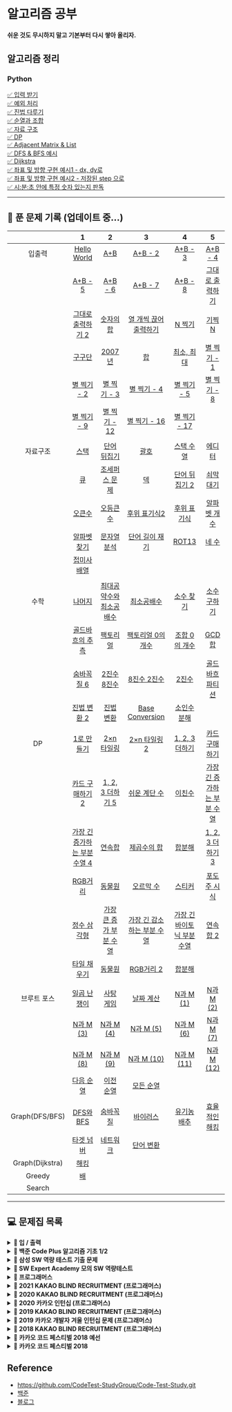 # 알고리즘 공부

#### 쉬운 것도 무시하지 말고 기본부터 다시 쌓아 올리자.

## 알고리즘 정리
### Python

[✅ 입력 받기](in&out/In-Out.md)  
[✅ 예외 처리](in&out/Exception.md)  
[✅ 진법 다루기](math/Numeral-System.md)  
[✅ 순열과 조합](math/Permutation-Combination.md)  
[✅ 자료 구조](DataStructure/DataStructure.md)  
[✅ DP](DP/README.md)  
[✅ Adjacent Matrix & List](This-is-Coding-Test-Book/DFS-BFS/Adjacency.py)  
[✅ DFS & BFS 예시](DFS-BFS/1260.py)  
[✅ Dijkstra](Graph/dijkstra3.py)   
[✅ 좌표 및 방향 구현 예시1 - dx, dy로](This-is-Coding-Test-Book/Implementation/4-1.py)  
[✅ 좌표 및 방향 구현 예시2 - 저장된 step 으로](This-is-Coding-Test-Book/Implementation/4-3-2.py)  
[✅ 시:분:초 안에 특정 숫자 있는지 판독](This-is-Coding-Test-Book/Implementation/4-2.py)  

---

## 📅 푼 문제 기록 (업데이트 중...)

|                 |                                   1                                   |                                  2                                   |                                   3                                   |                                  4                                  |                                  5                                  |
| :-------------: | :-------------------------------------------------------------------: | :------------------------------------------------------------------: | :-------------------------------------------------------------------: | :-----------------------------------------------------------------: | :-----------------------------------------------------------------: |
|     입출력      |          [Hello World](https://www.acmicpc.net/problem/2557)          |             [A+B](https://www.acmicpc.net/problem/1000)              |            [A+B - 2](https://www.acmicpc.net/problem/2558)            |          [A+B - 3](https://www.acmicpc.net/problem/10950)           |          [A+B - 4](https://www.acmicpc.net/problem/10951)           |
|                 |           [A+B - 5](https://www.acmicpc.net/problem/10952)            |           [A+B - 6](https://www.acmicpc.net/problem/10953)           |           [A+B - 7](https://www.acmicpc.net/problem/11021)            |          [A+B - 8](https://www.acmicpc.net/problem/11022)           |      [그대로 출력하기](https://www.acmicpc.net/problem/11718)       |
|                 |      [그대로 출력하기 2](https://www.acmicpc.net/problem/11719)       |          [숫자의 합](https://www.acmicpc.net/problem/11720)          |    [열 개씩 끊어 출력하기](https://www.acmicpc.net/problem/11721)     |           [N 찍기](https://www.acmicpc.net/problem/2741)            |           [기찍 N](https://www.acmicpc.net/problem/2742)            |
|                 |            [구구단](https://www.acmicpc.net/problem/2739)             |            [2007년](https://www.acmicpc.net/problem/1924)            |              [합](https://www.acmicpc.net/problem/8393)               |         [최소, 최대](https://www.acmicpc.net/problem/10818)         |         [별 찍기 - 1](https://www.acmicpc.net/problem/2438)         |
|                 |          [별 찍기 - 2](https://www.acmicpc.net/problem/2439)          |         [별 찍기 - 3](https://www.acmicpc.net/problem/2440)          |          [별 찍기 - 4](https://www.acmicpc.net/problem/2441)          |         [별 찍기 - 5](https://www.acmicpc.net/problem/2442)         |         [별 찍기 - 8](https://www.acmicpc.net/problem/2445)         |
|                 |          [별 찍기 - 9](https://www.acmicpc.net/problem/2522)          |         [별 찍기 - 12](https://www.acmicpc.net/problem/2446)         |         [별 찍기 - 16](https://www.acmicpc.net/problem/10991)         |        [별 찍기 - 17](https://www.acmicpc.net/problem/10992)        |
|                 |
|    자료구조     |             [스택](https://www.acmicpc.net/problem/10828)             |         [단어 뒤집기](https://www.acmicpc.net/problem/9093)          |             [괄호](https://www.acmicpc.net/problem/9012)              |          [스택 수열](https://www.acmicpc.net/problem/1874)          |           [에디터](https://www.acmicpc.net/problem/1406)            |
|                 |              [큐](https://www.acmicpc.net/problem/10845)              |        [조세퍼스 문제](https://www.acmicpc.net/problem/1158)         |              [덱](https://www.acmicpc.net/problem/10866)              |       [단어 뒤집기 2](https://www.acmicpc.net/problem/17413)        |          [쇠막대기](https://www.acmicpc.net/problem/10799)          |
|                 |            [오큰수](https://www.acmicpc.net/problem/17298)            |          [오등큰수](https://www.acmicpc.net/problem/17299)           |         [후위 표기식2](https://www.acmicpc.net/problem/1935)          |         [후위 표기식](https://www.acmicpc.net/problem/1918)         |        [알파벳 개수](https://www.acmicpc.net/problem/10808)         |
|                 |         [알파벳 찾기](https://www.acmicpc.net/problem/10809)          |         [문자열 분석](https://www.acmicpc.net/problem/10820)         |        [단어 길이 재기](https://www.acmicpc.net/problem/2743)         |           [ROT13](https://www.acmicpc.net/problem/11655)            |           [네 수](https://www.acmicpc.net/problem/10824)            |
|                 |         [접미사 배열](https://www.acmicpc.net/problem/11656)          |
|                 |
|      수학       |            [나머지](https://www.acmicpc.net/problem/10430)            |   [최대공약수와 최소공배수](https://www.acmicpc.net/problem/2609)    |          [최소공배수](https://www.acmicpc.net/problem/1934)           |          [소수 찾기](https://www.acmicpc.net/problem/1978)          |         [소수 구하기](https://www.acmicpc.net/problem/1929)         |
|                 |        [골드바흐의 추측](https://www.acmicpc.net/problem/6588)        |          [팩토리얼](https://www.acmicpc.net/problem/10872)           |       [팩토리얼 0의 개수](https://www.acmicpc.net/problem/1676)       |        [조합 0의 개수](https://www.acmicpc.net/problem/2004)        |           [GCD 합](https://www.acmicpc.net/problem/9613)            |
|                 |          [숨바꼭질 6](https://www.acmicpc.net/problem/17087)          |         [2진수 8진수](https://www.acmicpc.net/problem/1373)          |          [8진수 2진수](https://www.acmicpc.net/problem/1212)          |            [2진수](https://www.acmicpc.net/problem/2089)            |      [골드바흐 파티션](https://www.acmicpc.net/problem/17103)       |
|                 |         [진법 변환 2](https://www.acmicpc.net/problem/11005)          |          [진법 변환](https://www.acmicpc.net/problem/2745)           |       [Base Conversion](https://www.acmicpc.net/problem/11576)        |         [소인수분해](https://www.acmicpc.net/problem/11653)         |
|                 |
|       DP        |          [1로 만들기](https://www.acmicpc.net/problem/1463)           |         [2×n 타일링](https://www.acmicpc.net/problem/11726)          |         [2×n 타일링 2](https://www.acmicpc.net/problem/11727)         |       [1, 2, 3 더하기](https://www.acmicpc.net/problem/9095)        |       [카드 구매하기](https://www.acmicpc.net/problem/11052)        |
|                 |       [카드 구매하기 2](https://www.acmicpc.net/problem/16194)        |      [1, 2, 3 더하기 5](https://www.acmicpc.net/problem/15990)       |         [쉬운 계단 수](https://www.acmicpc.net/problem/10844)         |           [이친수](https://www.acmicpc.net/problem/2193)            | [가장 긴 증가하는 부분 수열](https://www.acmicpc.net/problem/11053) |
|                 | [가장 긴 증가하는 부분 수열 4](https://www.acmicpc.net/problem/14002) |            [연속합](https://www.acmicpc.net/problem/1912)            |          [제곱수의 합](https://www.acmicpc.net/problem/1699)          |           [합분해](https://www.acmicpc.net/problem/2225)            |      [1, 2, 3 더하기 3](https://www.acmicpc.net/problem/15988)      |
|                 |            [RGB거리](https://www.acmicpc.net/problem/1149)            |            [동물원](https://www.acmicpc.net/problem/1309)            |          [오르막 수](https://www.acmicpc.net/problem/11057)           |           [스티커](https://www.acmicpc.net/problem/9465)            |         [포도주 시식](https://www.acmicpc.net/problem/2156)         |
|                 |          [정수 삼각형](https://www.acmicpc.net/problem/1932)          |   [가장 큰 증가 부분 수열](https://www.acmicpc.net/problem/11055)    |  [가장 긴 감소하는 부분 수열](https://www.acmicpc.net/problem/11722)  | [가장 긴 바이토닉 부분 수열](https://www.acmicpc.net/problem/11054) |          [연속합 2](https://www.acmicpc.net/problem/13398)          |
|                 |          [타일 채우기](https://www.acmicpc.net/problem/2133)          |            [동물원](https://www.acmicpc.net/problem/1309)            |          [RGB거리 2](https://www.acmicpc.net/problem/17404)           |           [합분해](https://www.acmicpc.net/problem/2225)            |
|                 |
|   브루트 포스   |          [일곱 난쟁이](https://www.acmicpc.net/problem/2309)          |          [사탕 게임](https://www.acmicpc.net/problem/3085)           |           [날짜 계산](https://www.acmicpc.net/problem/1476)           |         [N과 M (1)](https://www.acmicpc.net/problem/15649)          |         [N과 M (2)](https://www.acmicpc.net/problem/15650)          |
|                 |          [N과 M (3)](https://www.acmicpc.net/problem/15651)           |          [N과 M (4)](https://www.acmicpc.net/problem/15652)          |          [N과 M (5)](https://www.acmicpc.net/problem/15654)           |         [N과 M (6)](https://www.acmicpc.net/problem/15655)          |         [N과 M (7)](https://www.acmicpc.net/problem/15656)          |
|                 |          [N과 M (8)](https://www.acmicpc.net/problem/15657)           |          [N과 M (9)](https://www.acmicpc.net/problem/15663)          |          [N과 M (10)](https://www.acmicpc.net/problem/15664)          |         [N과 M (11)](https://www.acmicpc.net/problem/15665)         |         [N과 M (12)](https://www.acmicpc.net/problem/15666)         |
|                 |          [다음 순열](https://www.acmicpc.net/problem/10972)           |          [이전 순열](https://www.acmicpc.net/problem/10973)          |          [모든 순열](https://www.acmicpc.net/problem/10974)           |
|                 |
| Graph(DFS/BFS)  |           [DFS와 BFS](https://www.acmicpc.net/problem/1260)           |           [숨바꼭질](https://www.acmicpc.net/problem/1697)           |           [바이러스](https://www.acmicpc.net/problem/2606)            |         [유기농 배추](https://www.acmicpc.net/problem/1012)         |        [효율적인 해킹](https://www.acmicpc.net/problem/1325)        |
|                 | [타겟 넘버](https://programmers.co.kr/learn/courses/30/lessons/43165) | [네트워크](https://programmers.co.kr/learn/courses/30/lessons/43162) | [단어 변환](https://programmers.co.kr/learn/courses/30/lessons/43163) |
| Graph(Dijkstra) |             [해킹](https://www.acmicpc.net/problem/10282)             |
|     Greedy      |              [배](https://www.acmicpc.net/problem/1092)               |
|     Search      |

---

## 💻 문제집 목록

<details markdown="1">
<summary><strong>📄 입 / 출력 </strong></summary>

| 문제 번호 |         제목          |                  URL                  |
| :-------: | :-------------------: | :-----------------------------------: |
|   2557    |      Hello World      | https://www.acmicpc.net/problem/2557  |
|   1000    |          A+B          | https://www.acmicpc.net/problem/1000  |
|   2558    |        A+B - 2        | https://www.acmicpc.net/problem/2558  |
|   10950   |        A+B - 3        | https://www.acmicpc.net/problem/10950 |
|   10951   |        A+B - 4        | https://www.acmicpc.net/problem/10951 |
|   10952   |        A+B - 5        | https://www.acmicpc.net/problem/10952 |
|   10953   |        A+B - 6        | https://www.acmicpc.net/problem/10953 |
|   11021   |        A+B - 7        | https://www.acmicpc.net/problem/11021 |
|   11022   |        A+B - 8        | https://www.acmicpc.net/problem/11022 |
|   11718   |    그대로 출력하기    | https://www.acmicpc.net/problem/11718 |
|   11719   |   그대로 출력하기 2   | https://www.acmicpc.net/problem/11719 |
|   11720   |       숫자의 합       | https://www.acmicpc.net/problem/11720 |
|   11721   | 열 개씩 끊어 출력하기 | https://www.acmicpc.net/problem/11721 |
|   2741    |        N 찍기         | https://www.acmicpc.net/problem/2741  |
|   2742    |        기찍 N         | https://www.acmicpc.net/problem/2742  |
|   2739    |        구구단         | https://www.acmicpc.net/problem/2739  |
|   1924    |        2007년         | https://www.acmicpc.net/problem/1924  |
|   8393    |          합           | https://www.acmicpc.net/problem/8393  |
|   10818   |      최소, 최대       | https://www.acmicpc.net/problem/10818 |
|   2438    |      별 찍기 - 1      | https://www.acmicpc.net/problem/2438  |
|   2439    |      별 찍기 - 2      | https://www.acmicpc.net/problem/2439  |
|   2440    |      별 찍기 - 3      | https://www.acmicpc.net/problem/2440  |
|   2441    |      별 찍기 - 4      | https://www.acmicpc.net/problem/2441  |
|   2442    |      별 찍기 - 5      | https://www.acmicpc.net/problem/2442  |
|   2445    |      별 찍기 - 8      | https://www.acmicpc.net/problem/2445  |
|   2446    |      별 찍기 - 9      | https://www.acmicpc.net/problem/2446  |
|   2522    |     별 찍기 - 12      | https://www.acmicpc.net/problem/2522  |
|   10991   |     별 찍기 - 16      | https://www.acmicpc.net/problem/10991 |
|   10992   |     별 찍기 - 17      | https://www.acmicpc.net/problem/10992 |

---

</details>
<details markdown="1">
<summary><strong>📄 백준 Code Plus 알고리즘 기초 1/2 </strong></summary>

#### 📄 자료구조 1

| 문제 번호 |      제목      |                  URL                  |
| :-------: | :------------: | :-----------------------------------: |
|   10828   |      스택      | https://www.acmicpc.net/problem/10828 |
|   9093    |  단어 뒤집기   | https://www.acmicpc.net/problem/9093  |
|   9012    |      괄호      | https://www.acmicpc.net/problem/9012  |
|   1874    |   스택 수열    | https://www.acmicpc.net/problem/1874  |
|   1406    |     에디터     | https://www.acmicpc.net/problem/1406  |
|   10845   |       큐       | https://www.acmicpc.net/problem/10845 |
|   1158    | 조세퍼스 문제  | https://www.acmicpc.net/problem/1158  |
|   10866   |       덱       | https://www.acmicpc.net/problem/10866 |
|   17413   | 단어 뒤집기 2  | https://www.acmicpc.net/problem/17413 |
|   10799   |    쇠막대기    | https://www.acmicpc.net/problem/10799 |
|   17298   |     오큰수     | https://www.acmicpc.net/problem/17298 |
|   17299   |    오등큰수    | https://www.acmicpc.net/problem/17299 |
|   1935    |  후위 표기식2  | https://www.acmicpc.net/problem/1935  |
|   1918    |  후위 표기식   | https://www.acmicpc.net/problem/1918  |
|   10808   |  알파벳 개수   | https://www.acmicpc.net/problem/10808 |
|   10809   |  알파벳 찾기   | https://www.acmicpc.net/problem/10809 |
|   10820   |  문자열 분석   | https://www.acmicpc.net/problem/10820 |
|   2743    | 단어 길이 재기 | https://www.acmicpc.net/problem/2743  |
|   11655   |     ROT13      | https://www.acmicpc.net/problem/11655 |
|   10824   |     네 수      | https://www.acmicpc.net/problem/10824 |
|   11656   |  접미사 배열   | https://www.acmicpc.net/problem/11656 |

---

#### 📄 수학 1

| 문제 번호 |          제목           |                  URL                  |
| :-------: | :---------------------: | :-----------------------------------: |
|   10430   |         나머지          | https://www.acmicpc.net/problem/10430 |
|   2609    | 최대공약수와 최소공배수 | https://www.acmicpc.net/problem/2609  |
|   1934    |       최소공배수        | https://www.acmicpc.net/problem/1934  |
|   1978    |        소수 찾기        | https://www.acmicpc.net/problem/1978  |
|   1929    |       소수 구하기       | https://www.acmicpc.net/problem/1929  |
|   6588    |     골드바흐의 추측     | https://www.acmicpc.net/problem/6588  |
|   10872   |        팩토리얼         | https://www.acmicpc.net/problem/10872 |
|   1676    |    팩토리얼 0의 개수    | https://www.acmicpc.net/problem/1676  |
|   2004    |      조합 0의 개수      | https://www.acmicpc.net/problem/2004  |
|   9613    |         GCD 합          | https://www.acmicpc.net/problem/9613  |
|   17087   |       숨바꼭질 6        | https://www.acmicpc.net/problem/17087 |
|   1373    |       2진수 8진수       | https://www.acmicpc.net/problem/1373  |
|   1212    |       8진수 2진수       | https://www.acmicpc.net/problem/1212  |
|   2089    |         -2진수          | https://www.acmicpc.net/problem/2089  |
|   17103   |     골드바흐 파티션     | https://www.acmicpc.net/problem/17103 |
|   11005   |       진법 변환 2       | https://www.acmicpc.net/problem/11005 |
|   2745    |        진법 변환        | https://www.acmicpc.net/problem/2745  |
|   11576   |     Base Conversion     | https://www.acmicpc.net/problem/11576 |
|   11653   |       소인수분해        | https://www.acmicpc.net/problem/11653 |

---

#### 📄 DP 1

| 문제 번호 |             제목             |                  URL                  |
| :-------: | :--------------------------: | :-----------------------------------: |
|   2557    |          1로 만들기          | https://www.acmicpc.net/problem/1463  |
|   1463    |          2×n 타일링          | https://www.acmicpc.net/problem/11726 |
|   11726   |         2×n 타일링 2         | https://www.acmicpc.net/problem/11727 |
|   11727   |        1, 2, 3 더하기        | https://www.acmicpc.net/problem/9095  |
|   9095    |        카드 구매하기         | https://www.acmicpc.net/problem/11052 |
|   11052   |       카드 구매하기 2        | https://www.acmicpc.net/problem/16194 |
|   16194   |       1, 2, 3 더하기 5       | https://www.acmicpc.net/problem/15990 |
|   15990   |         쉬운 계단 수         | https://www.acmicpc.net/problem/10844 |
|   10844   |            이친수            | https://www.acmicpc.net/problem/2193  |
|   2193    |  가장 긴 증가하는 부분 수열  | https://www.acmicpc.net/problem/11053 |
|   11053   | 가장 긴 증가하는 부분 수열 4 | https://www.acmicpc.net/problem/14002 |
|   14002   |            연속합            | https://www.acmicpc.net/problem/1912  |
|   1912    |         제곱수의 합          | https://www.acmicpc.net/problem/1699  |
|   1699    |            합분해            | https://www.acmicpc.net/problem/2225  |
|   2225    |       1, 2, 3 더하기 3       | https://www.acmicpc.net/problem/15988 |
|   15988   |           RGB거리            | https://www.acmicpc.net/problem/1149  |
|   1149    |            동물원            | https://www.acmicpc.net/problem/1309  |
|   1309    |          오르막 수           | https://www.acmicpc.net/problem/11057 |
|   11057   |            스티커            | https://www.acmicpc.net/problem/9465  |
|   9465    |         포도주 시식          | https://www.acmicpc.net/problem/2156  |
|   2156    |         정수 삼각형          | https://www.acmicpc.net/problem/1932  |
|   1932    |    가장 큰 증가 부분 수열    | https://www.acmicpc.net/problem/11055 |
|   11055   |  가장 긴 감소하는 부분 수열  | https://www.acmicpc.net/problem/11722 |
|   11722   |  가장 긴 바이토닉 부분 수열  | https://www.acmicpc.net/problem/11054 |
|   11054   |           연속합 2           | https://www.acmicpc.net/problem/13398 |
|   13398   |         타일 채우기          | https://www.acmicpc.net/problem/2133  |
|   2133    |            동물원            | https://www.acmicpc.net/problem/1309  |
|   1309    |          RGB거리 2           | https://www.acmicpc.net/problem/17404 |
|   17404   |            합분해            | https://www.acmicpc.net/problem/2225  |

---

#### 📄 Brute Force

| 문제 번호 |      제목      |                  URL                  |
| :-------: | :------------: | :-----------------------------------: |
|   2309    |  일곱 난쟁이   | https://www.acmicpc.net/problem/2309  |
|   3085    |   사탕 게임    | https://www.acmicpc.net/problem/3085  |
|   1476    |   날짜 계산    | https://www.acmicpc.net/problem/1476  |
|   1107    |     리모컨     | https://www.acmicpc.net/problem/1107  |
|   14500   |   테트로미노   | https://www.acmicpc.net/problem/14500 |
|   6064    |   카잉 달력    | https://www.acmicpc.net/problem/6064  |
|   1748    | 수 이어 쓰기 1 | https://www.acmicpc.net/problem/1748  |
|   9095    | 1, 2, 3 더하기 | https://www.acmicpc.net/problem/9095  |
|   15649   |   N과 M (1)    | https://www.acmicpc.net/problem/15649 |
|   15650   |   N과 M (2)    | https://www.acmicpc.net/problem/15650 |
|   15651   |   N과 M (3)    | https://www.acmicpc.net/problem/15651 |
|   15652   |   N과 M (4)    | https://www.acmicpc.net/problem/15652 |
|   15654   |   N과 M (5)    | https://www.acmicpc.net/problem/15654 |
|   15655   |   N과 M (6)    | https://www.acmicpc.net/problem/15655 |
|   15656   |   N과 M (7)    | https://www.acmicpc.net/problem/15656 |
|   15657   |   N과 M (8)    | https://www.acmicpc.net/problem/15657 |
|   15663   |   N과 M (9)    | https://www.acmicpc.net/problem/15663 |
|   15664   |   N과 M (10)   | https://www.acmicpc.net/problem/15664 |
|   15665   |   N과 M (11)   | https://www.acmicpc.net/problem/15665 |
|   15666   |   N과 M (12)   | https://www.acmicpc.net/problem/15666 |
|   10972   |   다음 순열    | https://www.acmicpc.net/problem/10972 |
|   10973   |   이전 순열    | https://www.acmicpc.net/problem/10973 |
|   10974   |   모든 순열    | https://www.acmicpc.net/problem/10974 |
|   10819   | 차이를 최대로  | https://www.acmicpc.net/problem/10819 |
|   10971   | 외판원 순회 2  | https://www.acmicpc.net/problem/10971 |
|   6603    |      로또      | https://www.acmicpc.net/problem/6603  |
|   9095    | 1, 2, 3 더하기 | https://www.acmicpc.net/problem/9095  |
|   1759    |  암호 만들기   | https://www.acmicpc.net/problem/1759  |
|   14501   |      퇴사      | https://www.acmicpc.net/problem/14501 |
|   14889   | 스타트와 링크  | https://www.acmicpc.net/problem/14889 |
|   15661   | 링크와 스타트  | https://www.acmicpc.net/problem/15661 |
|   2529    |     부등호     | https://www.acmicpc.net/problem/2529  |
|   1248    |     맞춰봐     | https://www.acmicpc.net/problem/1248  |
|   11723   |      집합      | https://www.acmicpc.net/problem/11723 |
|   1182    | 부분수열의 합  | https://www.acmicpc.net/problem/1182  |
|   14889   | 스타트와 링크  | https://www.acmicpc.net/problem/14889 |
|   14391   |   종이 조각    | https://www.acmicpc.net/problem/14391 |

---

</details>

<details markdown="1">
<summary><strong>📄 삼성 SW 역량 테스트 기출 문제</strong></summary>

| 문제 번호 |           제목           |                  URL                  |
| :-------: | :----------------------: | :-----------------------------------: |
|   13460   |       구슬 탈출 2        | https://www.acmicpc.net/problem/13460 |
|   12100   |        2048(Easy         | https://www.acmicpc.net/problem/12100 |
|   3190    |            뱀            | https://www.acmicpc.net/problem/3190  |
|   13458   |        시험 감독         | https://www.acmicpc.net/problem/13458 |
|   14499   |      주사위 굴리기       | https://www.acmicpc.net/problem/14499 |
|   14500   |        테트로미노        | https://www.acmicpc.net/problem/14500 |
|   14501   |           퇴사           | https://www.acmicpc.net/problem/14501 |
|   14502   |          연구소          | https://www.acmicpc.net/problem/14502 |
|   14503   |       로봇 청소기        | https://www.acmicpc.net/problem/14503 |
|   14888   |     연산자 끼워넣기      | https://www.acmicpc.net/problem/14888 |
|   14889   |      스타트와 링크       | https://www.acmicpc.net/problem/14889 |
|   14890   |          경사로          | https://www.acmicpc.net/problem/14890 |
|   14891   |         톱니바퀴         | https://www.acmicpc.net/problem/14891 |
|   15683   |           감시           | https://www.acmicpc.net/problem/15683 |
|   15684   |       사다리 조작        | https://www.acmicpc.net/problem/15684 |
|   15685   |       드래곤 커브        | https://www.acmicpc.net/problem/15685 |
|   15686   |        치킨 배달         | https://www.acmicpc.net/problem/15686 |
|   5373    |           큐빙           | https://www.acmicpc.net/problem/5373  |
|   16234   |        인구 이동         | https://www.acmicpc.net/problem/16234 |
|   16235   |       나무 재테크        | https://www.acmicpc.net/problem/16235 |
|   16236   |        아기 상어         | https://www.acmicpc.net/problem/16236 |
|   17144   |      미세먼지 안녕!      | https://www.acmicpc.net/problem/17144 |
|   17143   |          낚시왕          | https://www.acmicpc.net/problem/17143 |
|   17140   |    이차원 배열과 연산    | https://www.acmicpc.net/problem/17140 |
|   17142   |         연구소 3         | https://www.acmicpc.net/problem/17142 |
|   17779   |       게리맨더링 2       | https://www.acmicpc.net/problem/17779 |
|   17837   |      새로운 게임 2       | https://www.acmicpc.net/problem/17837 |
|   17822   |       원판 돌리기        | https://www.acmicpc.net/problem/17822 |
|   17825   |      주사위 윷놀이       | https://www.acmicpc.net/problem/17825 |
|   19235   |      모노미노도미노      | https://www.acmicpc.net/problem/19235 |
|   20061   |     모노미노도미노 2     | https://www.acmicpc.net/problem/20061 |
|   19236   |       청소년 상어        | https://www.acmicpc.net/problem/19236 |
|   19237   |        어른 상어         | https://www.acmicpc.net/problem/19237 |
|   19238   |       스타트 택시        | https://www.acmicpc.net/problem/19238 |
|   20055   | 컨베이어 벨트 위의 로봇  | https://www.acmicpc.net/problem/20055 |
|   20056   |  마법사 상어와 파이어볼  | https://www.acmicpc.net/problem/20056 |
|   20057   |  마법사 상어와 토네이도  | https://www.acmicpc.net/problem/20057 |
|   20058   | 마법사 상어와 파이어스톰 | https://www.acmicpc.net/problem/20058 |

---

</details>

<details markdown="1">
<summary><strong>📄 SW Expert Academy 모의 SW 역량테스트 </strong></summary>

| 문제 번호 |         제목         |                                              URL                                              |
| :-------: | :------------------: | :-------------------------------------------------------------------------------------------: |
|   1949    |     등산로 조성      | https://swexpertacademy.com/main/code/problem/problemDetail.do?contestProbId=AV5PoOKKAPIDFAUq |
|   1953    |     탈주범 검거      | https://swexpertacademy.com/main/code/problem/problemDetail.do?contestProbId=AV5PpLlKAQ4DFAUq |
|   2105    |     디저트 카페      | https://swexpertacademy.com/main/code/problem/problemDetail.do?contestProbId=AV5VwAr6APYDFAWu |
|   2112    |      보호 필름       | https://swexpertacademy.com/main/code/problem/problemDetail.do?contestProbId=AV5V1SYKAaUDFAWu |
|   2117    |    홈 방범 서비스    | https://swexpertacademy.com/main/code/problem/problemDetail.do?contestProbId=AV5V61LqAf8DFAWu |
|   2382    |     미생물 격리      | https://swexpertacademy.com/main/code/problem/problemDetail.do?contestProbId=AV597vbqAH0DFAVl |
|   2383    |    점심 식사시간     | https://swexpertacademy.com/main/code/problem/problemDetail.do?contestProbId=AV5-BEE6AK0DFAVl |
|   4013    |     특이한 자석      | https://swexpertacademy.com/main/code/problem/problemDetail.do?contestProbId=AWIeV9sKkcoDFAVH |
|   4014    |     활주로 건설      | https://swexpertacademy.com/main/code/problem/problemDetail.do?contestProbId=AWIeW7FakkUDFAVH |
|   5644    |      무선 충전       | https://swexpertacademy.com/main/code/problem/problemDetail.do?contestProbId=AWXRDL1aeugDFAUo |
|   5648    | 원자 소멸 시뮬레이션 | https://swexpertacademy.com/main/code/problem/problemDetail.do?contestProbId=AWXRFInKex8DFAUo |
|   5650    |      핀볼 게임       | https://swexpertacademy.com/main/code/problem/problemDetail.do?contestProbId=AWXRF8s6ezEDFAUo |
|   5653    |     줄기세포배양     | https://swexpertacademy.com/main/code/problem/problemDetail.do?contestProbId=AWXRJ8EKe48DFAUo |
|   5656    |      벽돌 깨기       | https://swexpertacademy.com/main/code/problem/problemDetail.do?contestProbId=AWXRQm6qfL0DFAUo |
|   5658    |  보물상자 비밀번호   | https://swexpertacademy.com/main/code/problem/problemDetail.do?contestProbId=AWXRUN9KfZ8DFAUo |

---

</details>

<details markdown="1">
<summary><strong>📄 프로그래머스</strong></summary>

|     제목      |                           URL                            |
| :-----------: | :------------------------------------------------------: |
|  가장 큰 수   | https://programmers.co.kr/learn/courses/30/lessons/42746 |
|     카펫      | https://programmers.co.kr/learn/courses/30/lessons/42842 |
|   조이스틱    | https://programmers.co.kr/learn/courses/30/lessons/42860 |
|   숫자야구    | https://programmers.co.kr/learn/courses/30/lessons/42841 |
|   타겟 넘버   | https://programmers.co.kr/learn/courses/30/lessons/43165 |
|  N으로 표현   | https://programmers.co.kr/learn/courses/30/lessons/42895 |
|  타일 장식물  | https://programmers.co.kr/learn/courses/30/lessons/43104 |
| 전화번호 목록 | https://programmers.co.kr/learn/courses/30/lessons/42577 |
|   네트워크    | https://programmers.co.kr/learn/courses/30/lessons/43162 |
|     위장      | https://programmers.co.kr/learn/courses/30/lessons/42578 |
|   단어변환    | https://programmers.co.kr/learn/courses/30/lessons/43163 |
|      탑       | https://programmers.co.kr/learn/courses/30/lessons/42588 |
|    H-Index    | https://programmers.co.kr/learn/courses/30/lessons/42747 |
|   입국 심사   | https://programmers.co.kr/learn/courses/30/lessons/43238 |
|     예산      | https://programmers.co.kr/learn/courses/30/lessons/43237 |

---

</details>

<details markdown="1">
<summary><strong>📄 2021 KAKAO BLIND RECRUITMENT (프로그래머스)</strong></summary>

|       문제       | 레벨 |                           URL                            |
| :--------------: | :--: | :------------------------------------------------------: |
| 신규 아이디 추천 |  1   | https://programmers.co.kr/learn/courses/30/lessons/72410 |
|   메뉴 리뉴얼    |  2   | https://programmers.co.kr/learn/courses/30/lessons/72411 |
|    순위 검색     |  2   | https://programmers.co.kr/learn/courses/30/lessons/72412 |
|  합승 택시 요금  |  3   | https://programmers.co.kr/learn/courses/30/lessons/72413 |
|    광고 삽입     |  3   | https://programmers.co.kr/learn/courses/30/lessons/72414 |
|  카드 짝 맞추기  |  3   | https://programmers.co.kr/learn/courses/30/lessons/72415 |
| 매출 하락 최소화 |  4   | https://programmers.co.kr/learn/courses/30/lessons/72416 |

---

</details>

<details markdown="1">
<summary><strong>📄 2020 KAKAO BLIND RECRUITMENT (프로그래머스)</strong></summary>

|      문제      | 레벨 |                           URL                            |
| :------------: | :--: | :------------------------------------------------------: |
|  문자열 압축   |  2   | https://programmers.co.kr/learn/courses/30/lessons/60057 |
|   괄호 변환    |  2   | https://programmers.co.kr/learn/courses/30/lessons/60058 |
| 자물쇠와 열쇠  |  3   | https://programmers.co.kr/learn/courses/30/lessons/60059 |
| 기둥과 보 설치 |  3   | https://programmers.co.kr/learn/courses/30/lessons/60061 |
|   외벽 점검    |  3   | https://programmers.co.kr/learn/courses/30/lessons/60062 |
| 블록 이동하기  |  3   | https://programmers.co.kr/learn/courses/30/lessons/60063 |
|   가사 검색    |  4   | https://programmers.co.kr/learn/courses/30/lessons/60060 |

---

</details>

<details markdown="1">
<summary><strong>📄 2020 카카오 인턴십 (프로그래머스)</strong></summary>

|     문제      | 레벨 |                           URL                            |
| :-----------: | :--: | :------------------------------------------------------: |
| 키패드 누르기 |  1   | https://programmers.co.kr/learn/courses/30/lessons/67256 |
|  수식 최대화  |  2   | https://programmers.co.kr/learn/courses/30/lessons/67257 |
|   보석 쇼핑   |  3   | https://programmers.co.kr/learn/courses/30/lessons/67258 |
|  경주로 건설  |  3   | https://programmers.co.kr/learn/courses/30/lessons/67259 |
|   동굴 탐험   |  4   | https://programmers.co.kr/learn/courses/30/lessons/67260 |

---

</details>

<details markdown="1">
<summary><strong>📄 2019 KAKAO BLIND RECRUITMENT (프로그래머스)</strong></summary>

|        문제        | 레벨 |                           URL                            |
| :----------------: | :--: | :------------------------------------------------------: |
|       실패율       |  1   | https://programmers.co.kr/learn/courses/30/lessons/42889 |
|     오픈채팅방     |  2   | https://programmers.co.kr/learn/courses/30/lessons/42888 |
|       후보키       |  2   | https://programmers.co.kr/learn/courses/30/lessons/42890 |
|    길 찾기 게임    |  3   | https://programmers.co.kr/learn/courses/30/lessons/42892 |
|     매칭 점수      |  3   | https://programmers.co.kr/learn/courses/30/lessons/42893 |
| 무지의 먹방 라이브 |  4   | https://programmers.co.kr/learn/courses/30/lessons/42891 |
|     블록 게임      |  4   | https://programmers.co.kr/learn/courses/30/lessons/42894 |

---

</details>

<details markdown="1">
<summary><strong>📄 2019 카카오 개발자 겨울 인턴십 문제 (프로그래머스)</strong></summary>

|         문제         | 레벨 |                           URL                            |
| :------------------: | :--: | :------------------------------------------------------: |
| 크레인 인형뽑기 게임 |  1   | https://programmers.co.kr/learn/courses/30/lessons/64061 |
|         튜플         |  2   | https://programmers.co.kr/learn/courses/30/lessons/64065 |
|     불량 사용자      |  3   | https://programmers.co.kr/learn/courses/30/lessons/64064 |
|     호텔 방 배정     |  3   | https://programmers.co.kr/learn/courses/30/lessons/64063 |
|   징검다리 건너기    |  4   | https://programmers.co.kr/learn/courses/30/lessons/64062 |

---

</details>

<details markdown="1">
<summary><strong>📄 2018 KAKAO BLIND RECRUITMENT (프로그래머스)</strong></summary>

|         문제          | 레벨 |                           URL                            |
| :-------------------: | :--: | :------------------------------------------------------: |
|    [1차] 비밀지도     |  1   | https://programmers.co.kr/learn/courses/30/lessons/17681 |
|    [1차] 다트 게임    |  1   | https://programmers.co.kr/learn/courses/30/lessons/17682 |
| [1차] 뉴스 클러스터링 |  2   | https://programmers.co.kr/learn/courses/30/lessons/17677 |
|   [1차] 프렌즈4블록   |  2   | https://programmers.co.kr/learn/courses/30/lessons/17679 |
|      [1차] 캐시       |  2   | https://programmers.co.kr/learn/courses/30/lessons/17680 |
|    [3차] 방금그곡     |  2   | https://programmers.co.kr/learn/courses/30/lessons/17683 |
|      [3차] 압축       |  2   | https://programmers.co.kr/learn/courses/30/lessons/17684 |
|   [3차] 파일명 정렬   |  2   | https://programmers.co.kr/learn/courses/30/lessons/17686 |
|   [3차] n진수 게임    |  2   | https://programmers.co.kr/learn/courses/30/lessons/17687 |
|   [1차] 추석 트래픽   |  3   | https://programmers.co.kr/learn/courses/30/lessons/17676 |
|    [1차] 셔틀버스     |  3   | https://programmers.co.kr/learn/courses/30/lessons/17678 |
|    [3차] 자동완성     |  4   | https://programmers.co.kr/learn/courses/30/lessons/17685 |

---

</details>

<details markdown="1">
<summary><strong>📄 카카오 코드 페스티벌 2018 예선</strong></summary>

| 문제 번호 |   제목    |               URL                |
| :-------: | :-------: | :------------------------------: |
|   15953   | 상금 헌터 | http://acmicpc.net/problem/15953 |
|   15954   |  인형들   | http://acmicpc.net/problem/15954 |

---

</details>

<details markdown="1">
<summary><strong>📄 카카오 코드 페스티벌 2018</strong></summary>

| 문제 번호 |    제목    |               URL                |
| :-------: | :--------: | :------------------------------: |
|   15997   | 승부 예측  | http://acmicpc.net/problem/15997 |
|   15998   | 카카오머니 | http://acmicpc.net/problem/15998 |

---

</details>

## Reference

- https://github.com/CodeTest-StudyGroup/Code-Test-Study.git
- [백준](https://code.plus/course/41)
- [블로그](https://plzrun.tistory.com/entry/%EC%95%8C%EA%B3%A0%EB%A6%AC%EC%A6%98-%EB%AC%B8%EC%A0%9C%ED%92%80%EC%9D%B4PS-%EC%8B%9C%EC%9E%91%ED%95%98%EA%B8%B0)
